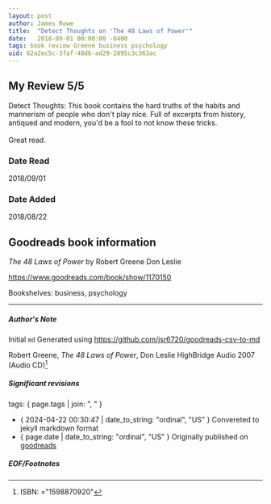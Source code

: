 ```yaml
---
layout: post
author: James Rowe
title:  "Detect Thoughts on 'The 48 Laws of Power'"
date:   2018-09-01 00:00:00 -0400
tags: book review Greene business psychology
uid: 62a2ec5c-3faf-48d6-ad29-2895c3c363ac
---
```


<!-- highly dependent on how you personally use jekyll templates, and how you want this to show up -->

## My Review 5/5

Detect Thoughts: This book contains the hard truths of the habits and mannerism of people who don't play nice. Full of excerpts from history, antiqued and modern, you'd be a fool to not know these tricks.<br/><br/>Great read.

### Date Read
2018/09/01

### Date Added
2018/08/22

## Goodreads book information

*The 48 Laws of Power* by Robert Greene
Don Leslie

https://www.goodreads.com/book/show/1170150

Bookshelves: business, psychology

---

##### Author's Note

Initial `md` Generated using https://github.com/jsr6720/goodreads-csv-to-md

Robert Greene, *The 48 Laws of Power*, Don Leslie HighBridge Audio 2007 (Audio CD)[^1]

##### Significant revisions

tags: { page.tags | join: ", " } <!-- todo move this somewhere -->

- { 2024-04-22 00:30:47 | date_to_string: "ordinal", "US" } Convereted to jekyll markdown format 
- { page.date | date_to_string: "ordinal", "US" } Originally published on [goodreads](https://www.goodreads.com)

##### EOF/Footnotes

[^1]: ISBN: ="1598870920"